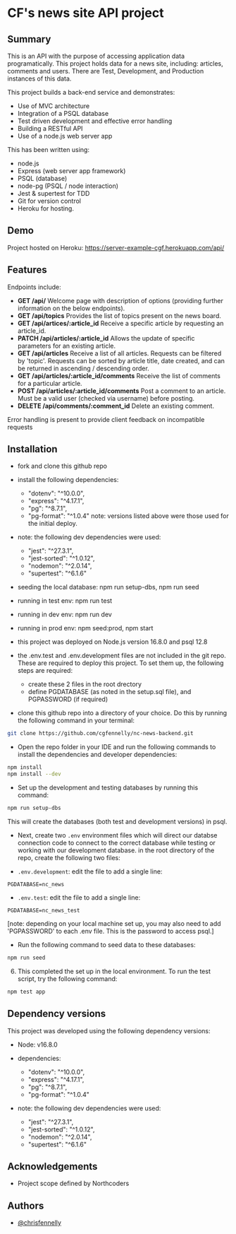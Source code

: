 
# CF's news site API project

## Summary

This is an API with the purpose of accessing application data programatically. This project holds data for a news site, including: articles, comments and users. There are Test, Development, and Production instances of this data.

This project builds a back-end service and demonstrates:
- Use of MVC architecture
- Integration of a PSQL database
- Test driven development and effective error handling
- Building a RESTful API
- Use of a node.js web server app


This has been written using:
- node.js
- Express (web server app framework)
- PSQL (database)
- node-pg (PSQL / node interaction)
- Jest & supertest for TDD
- Git for version control
- Heroku for hosting.


## Demo

Project hosted on Heroku: https://server-example-cgf.herokuapp.com/api/


## Features

Endpoints include:
- __GET /api/__ Welcome page with description of options (providing further information on the below endpoints).
- __GET /api/topics__ Provides the list of topics present on the news board.
- __GET /api/artices/:article_id__ Receive a specific article by requesting an article_id.
- __PATCH /api/articles/:article_id__ Allows the update of specific parameters for an existing article.
- __GET /api/articles__ Receive a list of all articles. Requests can be filtered by 'topic'. Requests can be sorted by article title, date created, and can be returned in ascending / descending order.
- __GET /api/articles/:article_id/comments__ Receive the list of comments for a particular article.
- __POST /api/articles/:article_id/comments__ Post a comment to an article. Must be a valid user (checked via username) before posting.
- __DELETE /api/comments/:comment_id__ Delete an existing comment.

Error handling is present to provide client feedback on incompatible requests


## Installation

- fork and clone this github repo
- install the following dependencies:
  -  "dotenv": "^10.0.0",
  -  "express": "^4.17.1",
  -  "pg": "^8.7.1",
  -  "pg-format": "^1.0.4"
      note: versions listed above were those used for the initial deploy.
- note: the following dev dependencies were used:
  -  "jest": "^27.3.1",
  -  "jest-sorted": "^1.0.12",
  -  "nodemon": "^2.0.14",
  -  "supertest": "^6.1.6"
- seeding the local database: npm run setup-dbs, npm run seed
- running in test env: npm run test
- running in dev env: npm run dev
- running in prod env: npm seed:prod, npm start
- this project was deployed on Node.js version 16.8.0 and psql 12.8
- the .env.test and .env.development files are not included in the git repo. These are required to deploy this project. To set them up, the following steps are required:
  - create these 2 files in the root drectory
  - define PGDATABASE (as noted in the setup.sql file), and PGPASSWORD (if required)



- clone this github repo into a directory of your choice. Do this by running the following command in your terminal:

```bash
git clone https://github.com/cgfennelly/nc-news-backend.git
```

- Open the repo folder in your IDE and run the following commands to install the dependencies and developer dependencies:

```bash
npm install
npm install --dev
```

- Set up the development and testing databases by running this command:

```bash
npm run setup-dbs
```

This will create the databases (both test and development versions) in psql.

- Next, create two `.env` environment files which will direct our databse connection code to connect to the correct database while testing or working with our development database.
   in the root directory of the repo, create the following two files:

- `.env.development`:
  edit the file to add a single line:

```env
PGDATABASE=nc_news
```

- `.env.test`:
  edit the file to add a single line:

```env
PGDATABASE=nc_news_test
```
[note: depending on your local machine set up, you may also need to add 'PGPASSWORD' to each .env file. This is the password to access psql.]

- Run the following command to seed data to these databases:

```bash
npm run seed
```

6. This completed the set up in the local environment. To run the test script, try the following command:

```bash
npm test app
```


## Dependency versions

This project was developed using the following dependency versions:

- Node: v16.8.0

- dependencies:

  -  "dotenv": "^10.0.0",
  -  "express": "^4.17.1",
  -  "pg": "^8.7.1",
  -  "pg-format": "^1.0.4"

- note: the following dev dependencies were used:
  -  "jest": "^27.3.1",
  -  "jest-sorted": "^1.0.12",
  -  "nodemon": "^2.0.14",
  -  "supertest": "^6.1.6"

## Acknowledgements

 - Project scope defined by Northcoders

## Authors

- [@chrisfennelly](https://www.github.com/cgfennelly)

